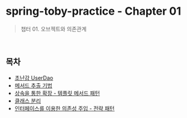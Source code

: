 # spring-toby-practice - Chapter 01
> 챕터 01. 오브젝트와 의존관계

<br>

## 목차 
- [초난감 UserDao]()
- [메서드 추출 기법]()
- [상속을 통한 확장 - 템플릿 메서드 패턴]()
- [클래스 분리]()
- [인터페이스를 이용한 의존성 주입 - 전략 패턴]()

